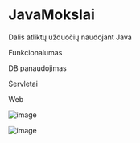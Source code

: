 # JavaMokslai
Dalis atliktų užduočių naudojant Java

Funkcionalumas

DB panaudojimas

Servletai

Web

![image](https://user-images.githubusercontent.com/100990026/183409810-b557593c-ae8c-40ba-8331-e77c1336ad23.png)

![image](https://user-images.githubusercontent.com/100990026/183410181-59ad6e84-bf19-48a3-b69f-73856fe3f123.png)
